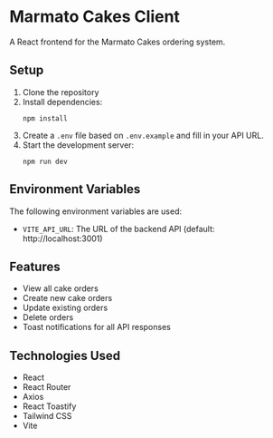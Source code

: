 # Marmato Cakes Client

A React frontend for the Marmato Cakes ordering system.

## Setup

1. Clone the repository
2. Install dependencies:
   ```
   npm install
   ```
3. Create a `.env` file based on `.env.example` and fill in your API URL.
4. Start the development server:
   ```
   npm run dev
   ```

## Environment Variables

The following environment variables are used:

- `VITE_API_URL`: The URL of the backend API (default: http://localhost:3001)

## Features

- View all cake orders
- Create new cake orders
- Update existing orders
- Delete orders
- Toast notifications for all API responses

## Technologies Used

- React
- React Router
- Axios
- React Toastify
- Tailwind CSS
- Vite
